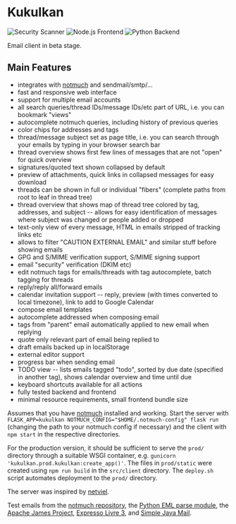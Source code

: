 # Kukulkan

![Security Scanner](https://github.com/larskotthoff/kukulkan/actions/workflows/codeql.yml/badge.svg)
![Node.js Frontend](https://github.com/larskotthoff/kukulkan/actions/workflows/node.js.yml/badge.svg)
![Python Backend](https://github.com/larskotthoff/kukulkan/actions/workflows/python-app.yml/badge.svg)

Email client in beta stage.

## Main Features

- integrates with [notmuch](https://notmuchmail.org) and sendmail/smtp/...
- fast and responsive web interface
- support for multiple email accounts
- all search queries/thread IDs/message IDs/etc part of URL, i.e. you can
  bookmark "views"
- autocomplete notmuch queries, including history of previous queries
- color chips for addresses and tags
- thread/message subject set as page title, i.e. you can search through your
  emails by typing in your browser search bar
- thread overview shows first few lines of messages that are not "open" for
  quick overview
- signatures/quoted text shown collapsed by default
- preview of attachments, quick links in collapsed messages for easy download
- threads can be shown in full or individual "fibers" (complete paths from root
  to leaf in thread tree)
- thread overview that shows map of thread tree colored by tag, addresses, and
  subject -- allows for easy identification of messages where subject was
  changed or people added or dropped
- text-only view of every message, HTML in emails stripped of tracking links etc
- allows to filter "CAUTION EXTERNAL EMAIL" and similar stuff before showing
  emails
- GPG and S/MIME verification support, S/MIME signing support
- email "security" verification (DKIM etc)
- edit notmuch tags for emails/threads with tag autocomplete, batch tagging for
  threads
- reply/reply all/forward emails
- calendar invitation support -- reply, preview (with times converted to local
  timezone), link to add to Google Calendar
- compose email templates
- autocomplete addressed when composing email
- tags from "parent" email automatically applied to new email when replying
- quote only relevant part of email being replied to
- draft emails backed up in localStorage
- external editor support
- progress bar when sending email
- TODO view -- lists emails tagged "todo", sorted by due date (specified in
  another tag), shows calendar overview and time until due
- keyboard shortcuts available for all actions
- fully tested backend and frontend
- minimal resource requirements, small frontend bundle size

Assumes that you have [notmuch](https://notmuchmail.org) installed and working. Start the server with `FLASK_APP=kukulkan NOTMUCH_CONFIG="$HOME/.notmuch-config" flask run` (changing the path to your notmuch config if necessary) and the client with `npm start` in the respective directories.

For the production version, it should be sufficient to serve the `prod/` directory through a suitable WSGI container, e.g. `gunicorn 'kukulkan.prod.kukulkan:create_app()'`.
The files in `prod/static` were created using `npm run build` in the `src/client` directory.
The `deploy.sh` script automates deployment to the `prod/` directory.

The server was inspired by [netviel](https://github.com/DavidMStraub/netviel).

Test emails from the [notmuch repository](https://git.notmuchmail.org/git?p=notmuch;a=tree;f=test/corpora), the [Python EML parse module](https://github.com/GOVCERT-LU/eml_parser/tree/master/samples), the [Apache James Project](https://github.com/xishian/james-project/tree/main/mailbox/store/src/test/resources/eml), [Expresso Livre 3](https://github.com/emersonfaria/ExpressoLivre3/tree/master/tests/tine20/Felamimail/files), and [Simple Java Mail](https://github.com/bbottema/simple-java-mail/tree/master/modules/simple-java-mail/src/test/resources/test-messages).
